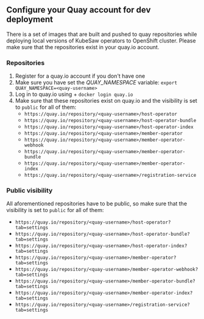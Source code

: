 ## Configure your Quay account for dev deployment

There is a set of images that are built and pushed to quay repositories while deploying local versions of KubeSaw
operators to OpenShift cluster. Please make sure that the repositories exist in your quay.io account.

### Repositories

1. Register for a quay.io account if you don't have one
2. Make sure you have set the _QUAY_NAMESPACE_ variable: `export QUAY_NAMESPACE=<quay-username>`
3. Log in to quay.io using +
   `docker login quay.io`
4. Make sure that these repositories exist on quay.io and the visibility is set to `public` for all of them:
    - `https://quay.io/repository/<quay-username>/host-operator`
    - `https://quay.io/repository/<quay-username>/host-operator-bundle`
    - `https://quay.io/repository/<quay-username>/host-operator-index`
    - `https://quay.io/repository/<quay-username>/member-operator`
    - `https://quay.io/repository/<quay-username>/member-operator-webhook`
    - `https://quay.io/repository/<quay-username>/member-operator-bundle`
    - `https://quay.io/repository/<quay-username>/member-operator-index`
    - `https://quay.io/repository/<quay-username>/registration-service`

### Public visibility

All aforementioned repositories have to be public, so make sure that the visibility is set to `public` for all of them:

* `https://quay.io/repository/<quay-username>/host-operator?tab=settings`
* `https://quay.io/repository/<quay-username>/host-operator-bundle?tab=settings`
* `https://quay.io/repository/<quay-username>/host-operator-index?tab=settings`
* `https://quay.io/repository/<quay-username>/member-operator?tab=settings`
* `https://quay.io/repository/<quay-username>/member-operator-webhook?tab=settings`
* `https://quay.io/repository/<quay-username>/member-operator-bundle?tab=settings`
* `https://quay.io/repository/<quay-username>/member-operator-index?tab=settings`
* `https://quay.io/repository/<quay-username>/registration-service?tab=settings`